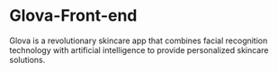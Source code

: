 # Glova-Front-end
Glova is a revolutionary skincare app that combines facial recognition  technology with artificial intelligence to provide personalized skincare solutions.
